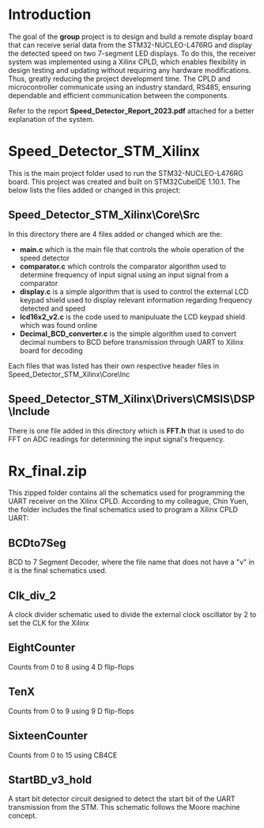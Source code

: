 # Introduction
The goal of the **group** project is to design and build a remote display board that can receive serial data from the STM32-NUCLEO-L476RG and display the detected speed on two 7-segment LED displays. To do this, the receiver system was implemented using a Xilinx CPLD, which enables flexibility in design testing and updating without requiring any hardware modifications. Thus, greatly reducing the project development time. The CPLD and microcontroller communicate using an industry standard, RS485, ensuring dependable and efficient communication between the components.

Refer to the report **Speed_Detector_Report_2023.pdf** attached for a better explanation of the system.

# Speed_Detector_STM_Xilinx
This is the main project folder used to run the STM32-NUCLEO-L476RG board. This project was created and built on STM32CubeIDE 1.10.1. The below lists the files added or changed in this project:

## Speed_Detector_STM_Xilinx\Core\Src
In this directory there are 4 files added or changed which are the:
- **main.c** which is the main file that controls the whole operation of the speed detector
- **comparator.c** which controls the comparator algorithm used to determine frequency of input signal using an input signal from a comparator
- **display.c** is a simple algorithm that is used to control the external LCD keypad shield used to display relevant information regarding frequency detected and speed
- **lcd16x2_v2.c** is the code used to manipuluate the LCD keypad shield which was found online
- **Decimal_BCD_converter.c** is the simple algorithm used to convert decimal numbers to BCD before transmission through UART to Xilinx board for decoding

Each files that was listed has their own respective header files in Speed_Detector_STM_Xilinx\Core\Inc

## Speed_Detector_STM_Xilinx\Drivers\CMSIS\DSP\Include
There is one file added in this directory which is **FFT.h** that is used to do FFT on ADC readings for determining the input signal's frequency.

# Rx_final.zip
This zipped folder contains all the schematics used for programming the UART receiver on the Xilinx CPLD. According to my colleague, Chin Yuen, the folder includes the final schematics used to program a Xilinx CPLD UART:

## BCDto7Seg
BCD to 7 Segment Decoder, where the file name that does not have a "v" in it is the final schematics used.

## Clk_div_2
A clock divider schematic used to divide the external clock oscillator by 2 to set the CLK for the Xilinx

## EightCounter
Counts from 0 to 8 using 4 D flip-flops 

## TenX
Counts from 0 to 9 using 9 D flip-flops

## SixteenCounter
Counts from 0 to 15 using CB4CE

## StartBD_v3_hold
A start bit detector circuit designed to detect the start bit of the UART transmission from the STM. This schematic follows the Moore machine concept. 


 
